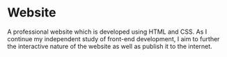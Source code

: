 # Website
A professional website which is developed using HTML and CSS. As I continue my independent study of front-end development, I aim to further the interactive nature of the website as well as publish it to the internet. 
 
